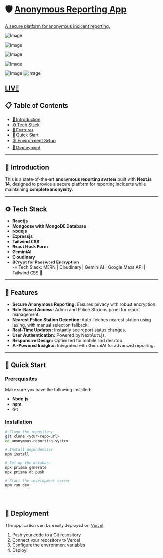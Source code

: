 

# 🛡️ [Anonymous Reporting App]([url](https:safetoreport.vercel.app))  

[A secure platform for anonymous incident reporting.]([url](https:safetoreport.vercel.app))

![Image](https://github.com/user-attachments/assets/18fc51f2-e6b3-4457-9707-90afaf8c7515)

![Image](https://github.com/user-attachments/assets/832b618b-7313-4d11-b032-3650f75e4a0d)

![Image](https://github.com/user-attachments/assets/33e8ba23-bace-4b4b-bb30-342a43a066b0)

![Image](https://github.com/user-attachments/assets/0540fd65-c8e3-4819-9963-4eb36a4b4bc6)

![Image](https://github.com/user-attachments/assets/479a2109-5da1-49f8-ae64-1f8a2760c5be) ![Image](https://github.com/user-attachments/assets/81c98cf1-2d28-4ae3-8635-9d04f261273e)


[LIVE](([url](https:safetoreport.vercel.app)))
---

## 📋 Table of Contents  
- [🤖 Introduction](#-introduction)  
- [⚙️ Tech Stack](#-tech-stack)  
- [🔋 Features](#-features)  
- [🤸 Quick Start](#-quick-start)  
- [🕸️ Environment Setup](#-environment-setup)  
- [🚀 Deployment](#-deployment)  

---

## 🤖 Introduction  
This is a state-of-the-art **anonymous reporting system** built with **Next.js 14**, designed to provide a secure platform for reporting incidents while maintaining **complete anonymity**.

---

## ⚙️ Tech Stack  

- **Reactjs**  
- **Mongoose with MongoDB Database**  
- **Nodejs**
- **Expressjs**  
- **Tailwind CSS**  
- **React Hook Form**  
- **GeminiAI**
- **Cloudinary**
- **BCrypt for Password Encryption**  
-🔥 Tech Stack: MERN | Cloudinary | Gemini AI | Google Maps API | Tailwind CSS 🚀
---

## 🔋 Features  
- **Secure Anonymous Reporting:** Ensures privacy with robust encryption.  
- **Role-Based Access:** Admin and Police Stations panel for report management.
- **Nearest Police Station Detection:** Auto-fetches nearest station using lat/lng, with manual selection fallback.
- **Real-Time Updates:** Instantly see report status changes.  
- **User Authentication:** Powered by NextAuth.js.  
- **Responsive Design:** Optimized for mobile and desktop.  
- **AI-Powered Insights:** Integrated with GeminiAI for advanced reporting.  

---

## 🤸 Quick Start  
### Prerequisites  
Make sure you have the following installed:  
- **Node.js**  
- **npm**  
- **Git**  

### Installation  
```bash
# Clone the repository
git clone <your-repo-url>
cd anonymous-reporting-system

# Install dependencies
npm install

# Set up the database
npx prisma generate
npx prisma db push

# Start the development server
npm run dev

 
 

```

## <a name="deployment">🚀 Deployment</a>

The application can be easily deployed on [Vercel](https://vercel.com):

1. Push your code to a Git repository
2. Connect your repository to Vercel
3. Configure the environment variables
4. Deploy!
